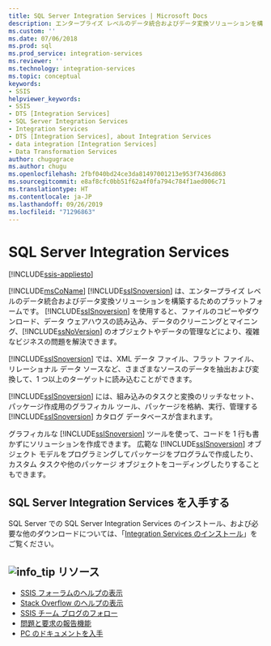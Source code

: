 ```yaml
---
title: SQL Server Integration Services | Microsoft Docs
description: エンタープライズ レベルのデータ統合およびデータ変換ソリューションを構築するための Microsoft のプラットフォームである SQL Server Integration Services について説明します
ms.custom: ''
ms.date: 07/06/2018
ms.prod: sql
ms.prod_service: integration-services
ms.reviewer: ''
ms.technology: integration-services
ms.topic: conceptual
keywords:
- SSIS
helpviewer_keywords:
- SSIS
- DTS [Integration Services]
- SQL Server Integration Services
- Integration Services
- DTS [Integration Services], about Integration Services
- data integration [Integration Services]
- Data Transformation Services
author: chugugrace
ms.author: chugu
ms.openlocfilehash: 2fbf040bd24ce3da81497001213e953f7436d863
ms.sourcegitcommit: e8af8cfc0bb51f62a4f0fa794c784f1aed006c71
ms.translationtype: HT
ms.contentlocale: ja-JP
ms.lasthandoff: 09/26/2019
ms.locfileid: "71296863"
---
```

# <a name="sql-server-integration-services"></a>SQL Server Integration Services

[!INCLUDE[ssis-appliesto](../includes/ssis-appliesto-ssvrpluslinux-asdb-asdw-xxx.md)]



[!INCLUDE[msCoName](../includes/msconame-md.md)] [!INCLUDE[ssISnoversion](../includes/ssisnoversion-md.md)] は、エンタープライズ レベルのデータ統合およびデータ変換ソリューションを構築するためのプラットフォームです。 [!INCLUDE[ssISnoversion](../includes/ssisnoversion-md.md)] を使用すると、ファイルのコピーやダウンロード、データ ウェアハウスの読み込み、データのクリーニングとマイニング、[!INCLUDE[ssNoVersion](../includes/ssnoversion-md.md)] のオブジェクトやデータの管理などにより、複雑なビジネスの問題を解決できます。

[!INCLUDE[ssISnoversion](../includes/ssisnoversion-md.md)] では、XML データ ファイル、フラット ファイル、リレーショナル データ ソースなど、さまざまなソースのデータを抽出および変換して、1 つ以上のターゲットに読み込むことができます。

[!INCLUDE[ssISnoversion](../includes/ssisnoversion-md.md)] には、組み込みのタスクと変換のリッチなセット、パッケージ作成用のグラフィカル ツール、パッケージを格納、実行、管理する [!INCLUDE[ssISnoversion](../includes/ssisnoversion-md.md)] カタログ データベースが含まれます。

グラフィカルな [!INCLUDE[ssISnoversion](../includes/ssisnoversion-md.md)] ツールを使って、コードを 1 行も書かずにソリューションを作成できます。 広範な [!INCLUDE[ssISnoversion](../includes/ssisnoversion-md.md)] オブジェクト モデルをプログラミングしてパッケージをプログラムで作成したり、カスタム タスクや他のパッケージ オブジェクトをコーディングしたりすることもできます。

## <a name="get-sql-server-integration-services"></a>SQL Server Integration Services を入手する

SQL Server での SQL Server Integration Services のインストール、および必要な他のダウンロードについては、「[Integration Services のインストール](install-windows/install-integration-services.md)」をご覧ください。

##  <a name="info_tipsql-servermediainfo-tippng-resources"></a>![info_tip](../sql-server/media/info-tip.png) リソース
-   [SSIS フォーラムのヘルプの表示](https://social.msdn.microsoft.com/Forums/en-US/home?forum=sqlintegrationservices)
-   [Stack Overflow のヘルプの表示](https://stackoverflow.com/questions/tagged/ssis)  
-   [SSIS チーム ブログのフォロー](https://blogs.msdn.microsoft.com/ssis/)
-   [問題と要求の報告機能](https://feedback.azure.com/forums/908035-sql-server)
-   [PC のドキュメントを入手](../sql-server/sql-server-help-installation.md)
